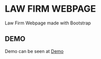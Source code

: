 # LAW FIRM WEBPAGE

Law Firm Webpage made with Bootstrap

## DEMO

Demo can be seen at [Demo](https://tulodzieckim.github.io/LawFirmWebpage/)
